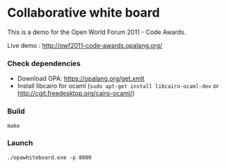 Collaborative white board
=========================

This is a demo for the Open World Forum 2011 - Code Awards.

Live demo : http://owf2011-code-awards.opalang.org/

### Check dependencies
 - Download OPA: https://opalang.org/get.xmlt
 - Install libcairo for ocaml (`sudo apt-get install libcairo-ocaml-dev` or http://cgit.freedesktop.org/cairo-ocaml/)

### Build
    make

### Launch
    ./opawhiteboard.exe -p 8080
